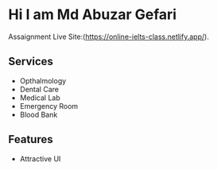 # Hi I am Md Abuzar Gefari
Assaignment Live Site:(https://online-ielts-class.netlify.app/).





## Services

- Opthalmology
- Dental Care
- Medical Lab
- Emergency Room
- Blood Bank

## Features
- Attractive UI
